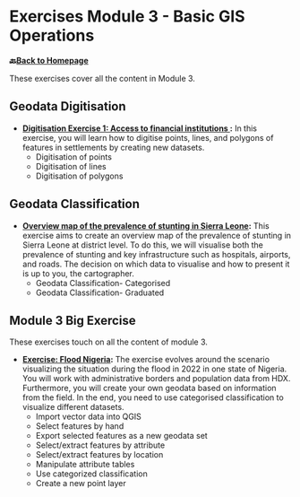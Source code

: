 # Exercises Module 3 - Basic GIS Operations

__🔙[Back to Homepage](/content/intro.md)__

These exercises cover all the content in Module 3.

## Geodata Digitisation

* __[Digitisation Exercise 1: Access to financial institutions ](/content/Modul_3/en_qgis_digitalisation_ex2.md):__ In this exercise, you will learn how to digitise points, lines, and polygons of features in settlements by creating new datasets. 
    * Digitisation of points
    * Digitisation of lines
    * Digitisation of polygons

## Geodata Classification

* __[Overview map of the prevalence of stunting in Sierra Leone](/content/Modul_3/en_qgis_classification_ex1.md):__ This exercise aims to create an overview map of the prevalence of stunting in Sierra Leone at district level. To do this, we will visualise both the prevalence of stunting and key infrastructure such as hospitals, airports, and roads. The decision on which data to visualise and how to present it is up to you, the cartographer.
    * Geodata Classification- Categorised
    * Geodata Classification- Graduated

## Module 3 Big Exercise

These exercises touch on all the content of module 3. 

* __[Exercise: Flood Nigeria](/content/Modul_3/en_qgis_modul_3_ex1.md):__ The exercise evolves around the scenario visualizing the situation during the flood in 2022 in one state of  Nigeria. You will work with administrative borders and population data from HDX.  Furthermore, you will create your own geodata based on information from the field. In the end, you need to use categorised classification to visualize different datasets.
    * Import vector data into QGIS
    * Select features by hand
    * Export selected features as a new geodata set
    * Select/extract features by attribute
    * Select/extract features  by location
    * Manipulate attribute tables
    * Use categorized classification
    * Create a new point layer




